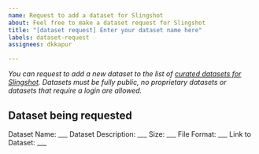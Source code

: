 ```yaml
---
name: Request to add a dataset for Slingshot
about: Feel free to make a dataset request for Slingshot
title: "[dataset request] Enter your dataset name here"
labels: dataset-request
assignees: dkkapur

---
```


_You can request to add a new dataset to the list of [curated datasets for Slingshot](https://github.com/filecoin-project/slingshot/blob/master/datasets.md). Datasets must be fully public, no proprietary datasets or datasets that require a login are allowed._

## Dataset being requested
Dataset Name: ___
Dataset Description: ___
Size: ___
File Format: ___
Link to Dataset: ___
